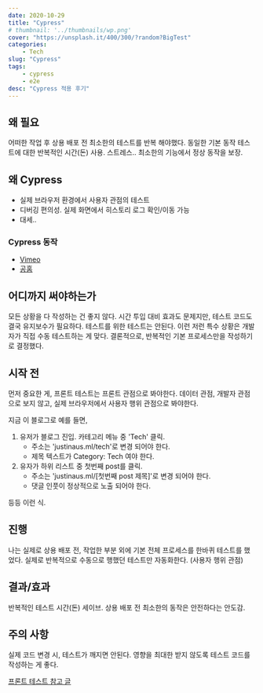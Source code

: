 ```yaml
---
date: 2020-10-29
title: "Cypress"
# thumbnail: '../thumbnails/wp.png'
cover: "https://unsplash.it/400/300/?random?BigTest"
categories: 
    - Tech
slug: "Cypress"
tags:
    - cypress
    - e2e
desc: "Cypress 적용 후기"
---
```


## 왜 필요
어떠한 작업 후 상용 배포 전 최소한의 테스트를 반복 해야했다.
동일한 기본 동작 테스트에 대한 반복적인 시간(돈) 사용. 스트레스..
최소한의 기능에서 정상 동작을 보장.

## 왜 Cypress
- 실제 브라우저 환경에서 사용자 관점의 테스트
- 디버깅 편의성. 실제 화면에서 히스토리 로그 확인/이동 가능
- 대세..

### Cypress 동작
- [Vimeo](https://vimeo.com/237527670)
- [공홈](https://www.cypress.io)


## 어디까지 써야하는가
모든 상황을 다 작성하는 건 좋지 않다.
시간 투입 대비 효과도 문제지만, 테스트 코드도 결국 유지보수가 필요하다.
테스트를 위한 테스트는 안된다.
이런 저런 특수 상황은 개발자가 직접 수동 테스트하는 게 맞다.
결론적으로, 반복적인 기본 프로세스만을 작성하기로 결정했다.

## 시작 전
먼저 중요한 게, 프론트 테스트는 프론트 관점으로 봐야한다.
데이터 관점, 개발자 관점으로 보지 않고, 실제 브라우저에서 사용자 행위 관점으로 봐야한다.


지금 이 블로그로 예를 들면, 
1. 유저가 블로그 진입. 카테고리 메뉴 중 'Tech' 클릭.
    - 주소는 'justinaus.ml/tech'로 변경 되어야 한다.
    - 제목 텍스트가 Category: Tech 여야 한다.
2. 유자가 하위 리스트 중 첫번째 post를 클릭.
    - 주소는 'justinaus.ml/[첫번째 post 제목]'로 변경 되어야 한다.
    - 댓글 인풋이 정상적으로 노출 되어야 한다.
    
등등 이런 식.


## 진행
나는 실제로 상용 배포 전, 작업한 부분 외에
기본 전체 프로세스를 한바퀴 테스트를 했었다.
실제로 반복적으로 수동으로 행했던 테스트만 자동화한다.
(사용자 행위 관점)



## 결과/효과
반복적인 테스트 시간(돈) 세이브.
상용 배포 전 최소한의 동작은 안전하다는 안도감.

## 주의 사항
실제 코드 변경 시, 테스트가 깨지면 안된다.
영향을 최대한 받지 않도록 테스트 코드를 작성하는 게 좋다.

[프론트 테스트 참고 글](https://meetup.toast.com/search?searchText=실용적인%20프론트엔드%20테스트%20전략)
